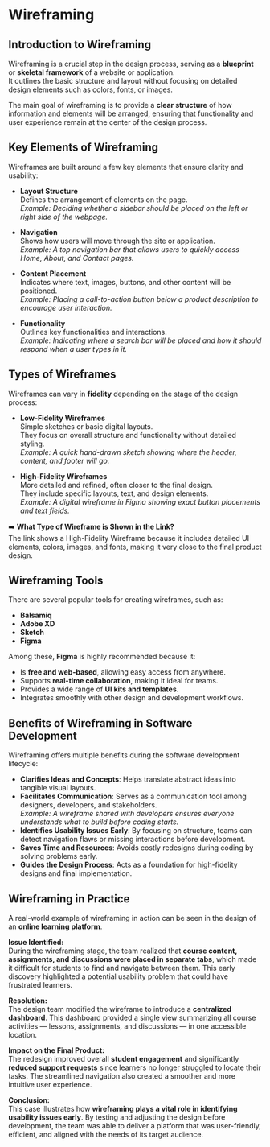 # Wireframing

## Introduction to Wireframing
Wireframing is a crucial step in the design process, serving as a **blueprint** or **skeletal framework** of a website or application.  
It outlines the basic structure and layout without focusing on detailed design elements such as colors, fonts, or images.  

The main goal of wireframing is to provide a **clear structure** of how information and elements will be arranged, ensuring that functionality and user experience remain at the center of the design process.



## Key Elements of Wireframing
Wireframes are built around a few key elements that ensure clarity and usability:

- **Layout Structure**  
  Defines the arrangement of elements on the page.  
  *Example: Deciding whether a sidebar should be placed on the left or right side of the webpage.*

- **Navigation**  
  Shows how users will move through the site or application.  
  *Example: A top navigation bar that allows users to quickly access Home, About, and Contact pages.*

- **Content Placement**  
  Indicates where text, images, buttons, and other content will be positioned.  
  *Example: Placing a call-to-action button below a product description to encourage user interaction.*

- **Functionality**  
  Outlines key functionalities and interactions.  
  *Example: Indicating where a search bar will be placed and how it should respond when a user types in it.*



## Types of Wireframes

Wireframes can vary in **fidelity** depending on the stage of the design process:

- **Low-Fidelity Wireframes**  
  Simple sketches or basic digital layouts.  
  They focus on overall structure and functionality without detailed styling.  
  *Example: A quick hand-drawn sketch showing where the header, content, and footer will go.*

- **High-Fidelity Wireframes**  
  More detailed and refined, often closer to the final design.  
  They include specific layouts, text, and design elements.  
  *Example: A digital wireframe in Figma showing exact button placements and text fields.*

➡️ **What Type of Wireframe is Shown in the Link?**  
The link shows a High-Fidelity Wireframe because it includes detailed UI elements, colors, images, and fonts, making it very close to the final product design.



## Wireframing Tools
There are several popular tools for creating wireframes, such as:

- **Balsamiq**
- **Adobe XD**
- **Sketch**
- **Figma**

Among these, **Figma** is highly recommended because it:
- Is **free and web-based**, allowing easy access from anywhere.
- Supports **real-time collaboration**, making it ideal for teams.
- Provides a wide range of **UI kits and templates**.
- Integrates smoothly with other design and development workflows.



## Benefits of Wireframing in Software Development

Wireframing offers multiple benefits during the software development lifecycle:

- **Clarifies Ideas and Concepts**: Helps translate abstract ideas into tangible visual layouts.  
- **Facilitates Communication**: Serves as a communication tool among designers, developers, and stakeholders.  
  *Example: A wireframe shared with developers ensures everyone understands what to build before coding starts.*
- **Identifies Usability Issues Early**: By focusing on structure, teams can detect navigation flaws or missing interactions before development.  
- **Saves Time and Resources**: Avoids costly redesigns during coding by solving problems early.  
- **Guides the Design Process**: Acts as a foundation for high-fidelity designs and final implementation.  



## Wireframing in Practice

A real-world example of wireframing in action can be seen in the design of an **online learning platform**.  

**Issue Identified:**  
During the wireframing stage, the team realized that **course content, assignments, and discussions were placed in separate tabs**, which made it difficult for students to find and navigate between them. This early discovery highlighted a potential usability problem that could have frustrated learners.  

**Resolution:**  
The design team modified the wireframe to introduce a **centralized dashboard**. This dashboard provided a single view summarizing all course activities — lessons, assignments, and discussions — in one accessible location.  

**Impact on the Final Product:**  
The redesign improved overall **student engagement** and significantly **reduced support requests** since learners no longer struggled to locate their tasks. The streamlined navigation also created a smoother and more intuitive user experience.  

**Conclusion:**  
This case illustrates how **wireframing plays a vital role in identifying usability issues early**. By testing and adjusting the design before development, the team was able to deliver a platform that was user-friendly, efficient, and aligned with the needs of its target audience.  



